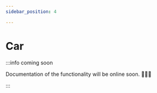 ```yaml
---
sidebar_position: 4

---
```


# Car

:::info coming soon

Documentation of the functionality will be online soon. 🧑🏻‍💻

:::
